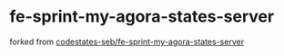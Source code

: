 # fe-sprint-my-agora-states-server
forked from [codestates-seb/fe-sprint-my-agora-states-server](https://github.com/codestates-seb/fe-sprint-my-agora-states-server)
